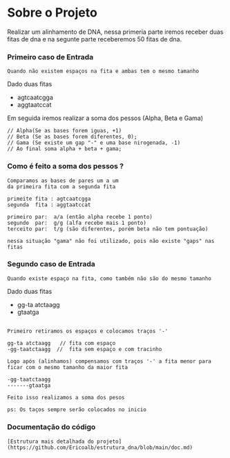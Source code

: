 # Sobre o Projeto

Realizar um alinhamento de DNA, nessa primeria parte iremos receber duas fitas de dna e na segunte parte receberemos 50 fitas de dna. 


### Primeiro caso de Entrada

    Quando não existem espaços na fita e ambas tem o mesmo tamanho

Dado duas fitas

 - agtcaatcgga
 - aggtaatccat

Em seguida iremos realizar a soma dos pessos (Alpha, Beta e Gama)

    // Alpha(Se as bases forem iguas, +1)
    // Beta (Se as bases forem diferentes, 0);
    // Gama (Se existe um gap "-" e uma base nirogenada, -1)
    // Ao final soma alpha + beta + gama;


### Como é feito a soma dos pessos ?
    Comparamos as bases de pares um a um 
    da primeira fita com a segunda fita

    primeite fita : agtcaatcgga
    segunda  fita : aggtaatccat

    primeiro par:  a/a (então alpha recebe 1 ponto)
    segundo  par:  g/g (alfa recebe mais 1 ponto)
    terceito par:  t/g (são diferentes, porém beta não tem pontuação)

    nessa situação "gama" não foi utilizado, pois não existe "gaps" nas fitas 

### Segundo caso de Entrada

    Quando existe espaço na fita, como também não são do mesmo tamanho

Dado duas fitas
- gg-ta atctaagg
- gtaatga

##  
    Primeiro retiramos os espaços e colocamos traços '-'

    gg-ta atctaagg   // fita com espaço  
    -gg-taatctaagg  //  fita sem espaço e com tracinho

    Logo após (alinhamos) compensamos com traços '-' a fita menor para ficar com o mesmo tamanho da maior fita

    -gg-taatctaagg
    -------gtaatga

    Feito isso realizamos a soma dos pesos

    ps: Os taços sempre serão colocados no inicio 
    
### Documentação do código

    [Estrutura mais detalhada do projeto](https://github.com/Ericoalb/estrutura_dna/blob/main/doc.md)